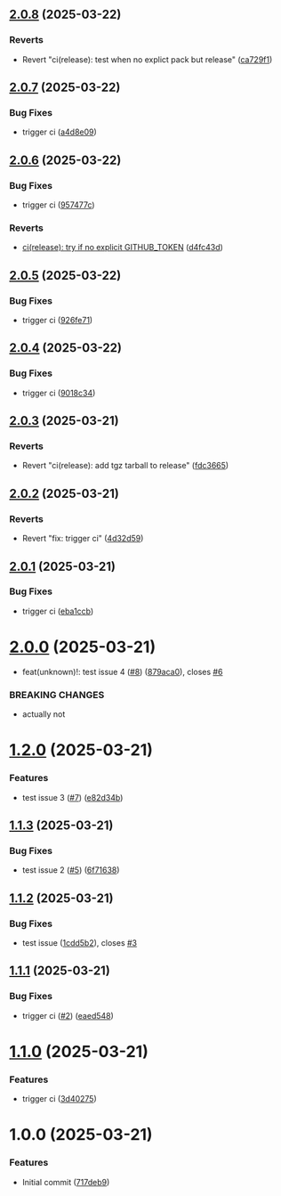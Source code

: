 ## [2.0.8](https://github.com/PuppyOne/semantic-release-test/compare/v2.0.7...v2.0.8) (2025-03-22)


### Reverts

* Revert "ci(release): test when no explict pack but release" ([ca729f1](https://github.com/PuppyOne/semantic-release-test/commit/ca729f14e52b1fc51dd0747e750a12e3bd7b33d9))

## [2.0.7](https://github.com/PuppyOne/semantic-release-test/compare/v2.0.6...v2.0.7) (2025-03-22)


### Bug Fixes

* trigger ci ([a4d8e09](https://github.com/PuppyOne/semantic-release-test/commit/a4d8e09997334782ee34df854efd4c8bb6e368ac))

## [2.0.6](https://github.com/PuppyOne/semantic-release-test/compare/v2.0.5...v2.0.6) (2025-03-22)


### Bug Fixes

* trigger ci ([957477c](https://github.com/PuppyOne/semantic-release-test/commit/957477c1aa59ec9a1c0e5ac6ea81e9ff14c4c7a2))


### Reverts

* [ci(release): try if no explicit GITHUB_TOKEN](https://github.com/PuppyOne/semantic-release-test/commit/b4828918b8882ef1ae491b97477aa89009456757) ([d4fc43d](https://github.com/PuppyOne/semantic-release-test/commit/d4fc43ddfdf337a505f9883f469dd46cdc63172f))

## [2.0.5](https://github.com/PuppyOne/semantic-release-test/compare/v2.0.4...v2.0.5) (2025-03-22)


### Bug Fixes

* trigger ci ([926fe71](https://github.com/PuppyOne/semantic-release-test/commit/926fe71c4d1e1a6f05b6bc84c8b2428a9f13a789))

## [2.0.4](https://github.com/PuppyOne/semantic-release-test/compare/v2.0.3...v2.0.4) (2025-03-22)


### Bug Fixes

* trigger ci ([9018c34](https://github.com/PuppyOne/semantic-release-test/commit/9018c34bf77b74fe9e8e7bd0f702a9a582aee8bb))

## [2.0.3](https://github.com/PuppyOne/semantic-release-test/compare/v2.0.2...v2.0.3) (2025-03-21)


### Reverts

* Revert "ci(release): add tgz tarball to release" ([fdc3665](https://github.com/PuppyOne/semantic-release-test/commit/fdc366538cfb7c7bbc509c141a5a8361bdf2b46e))

## [2.0.2](https://github.com/PuppyOne/semantic-release-test/compare/v2.0.1...v2.0.2) (2025-03-21)


### Reverts

* Revert "fix: trigger ci" ([4d32d59](https://github.com/PuppyOne/semantic-release-test/commit/4d32d59a422b27b06b6f77e5c3475781bb761132))

## [2.0.1](https://github.com/PuppyOne/semantic-release-test/compare/v2.0.0...v2.0.1) (2025-03-21)


### Bug Fixes

* trigger ci ([eba1ccb](https://github.com/PuppyOne/semantic-release-test/commit/eba1ccbbb5bde8ddcaf27fd4c90628f8812ba18c))

# [2.0.0](https://github.com/PuppyOne/semantic-release-test/compare/v1.2.0...v2.0.0) (2025-03-21)


* feat(unknown)!: test issue 4 ([#8](https://github.com/PuppyOne/semantic-release-test/issues/8)) ([879aca0](https://github.com/PuppyOne/semantic-release-test/commit/879aca084aebbde4b989c74bb13ac0144f9df0c9)), closes [#6](https://github.com/PuppyOne/semantic-release-test/issues/6)


### BREAKING CHANGES

* actually not

# [1.2.0](https://github.com/PuppyOne/semantic-release-test/compare/v1.1.3...v1.2.0) (2025-03-21)


### Features

* test issue 3 ([#7](https://github.com/PuppyOne/semantic-release-test/issues/7)) ([e82d34b](https://github.com/PuppyOne/semantic-release-test/commit/e82d34b1962c872941bd59a64c8ee5546faab557))

## [1.1.3](https://github.com/PuppyOne/semantic-release-test/compare/v1.1.2...v1.1.3) (2025-03-21)


### Bug Fixes

* test issue 2 ([#5](https://github.com/PuppyOne/semantic-release-test/issues/5)) ([6f71638](https://github.com/PuppyOne/semantic-release-test/commit/6f7163812d6fe39d17e275181890ecdcd9341424))

## [1.1.2](https://github.com/PuppyOne/semantic-release-test/compare/v1.1.1...v1.1.2) (2025-03-21)


### Bug Fixes

* test issue ([1cdd5b2](https://github.com/PuppyOne/semantic-release-test/commit/1cdd5b2ef4f663cd606285f08f6be87773d2990b)), closes [#3](https://github.com/PuppyOne/semantic-release-test/issues/3)

## [1.1.1](https://github.com/PuppyOne/semantic-release-test/compare/v1.1.0...v1.1.1) (2025-03-21)


### Bug Fixes

* trigger ci ([#2](https://github.com/PuppyOne/semantic-release-test/issues/2)) ([eaed548](https://github.com/PuppyOne/semantic-release-test/commit/eaed548d963bcdfccb16521af966b5cec17e415b))

# [1.1.0](https://github.com/PuppyOne/semantic-release-test/compare/v1.0.0...v1.1.0) (2025-03-21)


### Features

* trigger ci ([3d40275](https://github.com/PuppyOne/semantic-release-test/commit/3d402757acb38d495320724c405528787dc73f4a))

# 1.0.0 (2025-03-21)


### Features

* Initial commit ([717deb9](https://github.com/PuppyOne/semantic-release-test/commit/717deb902d6fccd235a46a51f8f23aec84464c62))
